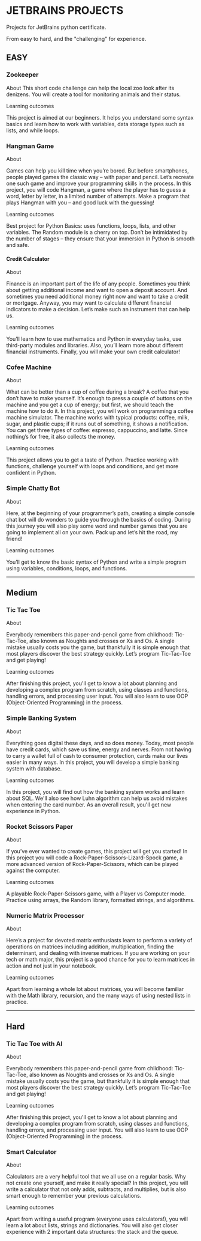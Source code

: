 # JETBRAINS PROJECTS

Projects for JetBrains python certificate.

From easy to hard, and the "challenging" for experience.

## EASY

### Zookeeper

About
This short code challenge can help the local zoo look after its denizens. You will create a tool for monitoring animals and their status.

Learning outcomes

This project is aimed at our beginners. 
It helps you understand some syntax basics and learn how to work with variables, data storage types such as lists, and while loops.

### Hangman Game

About

Games can help you kill time when you’re bored. But before smartphones, people played games the classic way – with paper and pencil. 
Let’s recreate one such game and improve your programming skills in the process. 
In this project, you will code Hangman, a game where the player has to guess a word, letter by letter, in a limited number of attempts. 
Make a program that plays Hangman with you – and good luck with the guessing!

Learning outcomes

Best project for Python Basics: uses functions, loops, lists, and other variables. 
The Random module is a cherry on top. 
Don’t be intimidated by the number of stages – they ensure that your immersion in Python is smooth and safe.

#### Credit Calculator

About

Finance is an important part of the life of any people. Sometimes you think about getting additional income and want to open a deposit account. 
And sometimes you need additional money right now and want to take a credit or mortgage. 
Anyway, you may want to calculate different financial indicators to make a decision. 
Let’s make such an instrument that can help us.

Learning outcomes

You’ll learn how to use mathematics and Python in everyday tasks, use third-party modules and libraries. 
Also, you’ll learn more about different financial instruments. 
Finally, you will make your own credit calculator!

### Cofee Machine

About

What can be better than a cup of coffee during a break? A coffee that you don’t have to make yourself. 
It’s enough to press a couple of buttons on the machine and you get a cup of energy; but first, we should teach the machine how to do it. 
In this project, you will work on programming a coffee machine simulator. 
The machine works with typical products: coffee, milk, sugar, and plastic cups; if it runs out of something, it shows a notification. 
You can get three types of coffee: espresso, cappuccino, and latte. Since nothing’s for free, it also collects the money.

Learning outcomes

This project allows you to get a taste of Python. 
Practice working with functions, challenge yourself with loops and conditions, and get more confident in Python.

### Simple Chatty Bot

About

Here, at the beginning of your programmer’s path, creating a simple console chat bot will do wonders to guide you through the basics of coding. 
During this journey you will also play some word and number games that you are going to implement all on your own. 
Pack up and let’s hit the road, my friend!

Learning outcomes

You’ll get to know the basic syntax of Python and write a simple program using variables, conditions, loops, and functions.

----------------------------------------------------------------------------------------------------------------------------------------------------------------


## Medium

### Tic Tac Toe

About

Everybody remembers this paper-and-pencil game from childhood: 
Tic-Tac-Toe, also known as Noughts and crosses or Xs and Os. 
A single mistake usually costs you the game, but thankfully it is simple enough that most players discover the best strategy quickly. 
Let’s program Tic-Tac-Toe and get playing!

Learning outcomes

After finishing this project, you'll get to know a lot about planning and developing a complex program from scratch, 
using classes and functions, handling errors, and processing user input. 
You will also learn to use OOP (Object-Oriented Programming) in the process.

### Simple Banking System

About

Everything goes digital these days, and so does money. Today, most people have credit cards, which save us time, energy and nerves. 
From not having to carry a wallet full of cash to consumer protection, cards make our lives easier in many ways. 
In this project, you will develop a simple banking system with database.

Learning outcomes

In this project, you will find out how the banking system works and learn about SQL.
We'll also see how Luhn algorithm can help us avoid mistakes when entering the card number. 
As an overall result, you'll get new experience in Python.

### Rocket Scissors Paper

About

If you’ve ever wanted to create games, this project will get you started! 
In this project you will code a Rock-Paper-Scissors-Lizard-Spock game, a more advanced version of Rock-Paper-Scissors, which can be played against the computer.

Learning outcomes

A playable Rock-Paper-Scissors game, with a Player vs Computer mode. 
Practice using arrays, the Random library, formatted strings, and algorithms.

### Numeric Matrix Processor

About

Here’s a project for devoted matrix enthusiasts
learn to perform a variety of operations on matrices including addition, multiplication, finding the determinant, and dealing with inverse matrices. 
If you are working on your tech or math major, this project is a good chance for you to learn matrices in action and not just in your notebook.

Learning outcomes

Apart from learning a whole lot about matrices, you will become familiar with the Math library, recursion, and the many ways of using nested lists in practice.

----------------------------------------------------------------------------------------------------------------------------------------------------------------
## Hard

### Tic Tac Toe with AI

About

Everybody remembers this paper-and-pencil game from childhood: Tic-Tac-Toe, also known as Noughts and crosses or Xs and Os. A single mistake usually costs you the      game, but thankfully it is simple enough that most players discover the best strategy quickly. Let’s program Tic-Tac-Toe and get playing!

Learning outcomes

After finishing this project, you'll get to know a lot about planning and developing a complex program from scratch, using classes and functions, handling errors, and processing user input. You will also learn to use OOP (Object-Oriented Programming) in the process.


### Smart Calculator

About

Calculators are a very helpful tool that we all use on a regular basis. 
Why not create one yourself, and make it really special? 
In this project, you will write a calculator that not only adds, subtracts, and multiplies, but is also smart enough to remember your previous calculations.

Learning outcomes

Apart from writing a useful program (everyone uses calculators!), you will learn a lot about lists, strings and dictionaries. 
You will also get closer experience with 2 important data structures: the stack and the queue.

